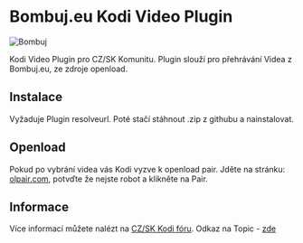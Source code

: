 # Bombuj.eu Kodi Video Plugin
![Bombuj](https://i.ibb.co/gwJdk7n/icon.png)

Kodi Video Plugin pro CZ/SK Komunitu. 
Plugin slouží pro přehrávání Videa z Bombuj.eu, ze zdroje openload.

## Instalace
Vyžaduje Plugin resolveurl.
Poté stačí stáhnout .zip z githubu a nainstalovat.

## Openload
Pokud po vybrání videa vás Kodi vyzve k openload pair. Jděte na stránku: [olpair.com](https://olpair.com/), potvďte že nejste robot a klikněte na Pair.

## Informace
Více informací můžete nalézt na [CZ/SK Kodi fóru](https://www.xbmc-kodi.cz). 
Odkaz na Topic - [zde](https://www.xbmc-kodi.cz/prispevek-bombuj-eu-doplnek-zdarma)

